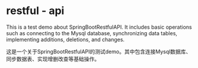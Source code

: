 # restful - api

This is a test demo about SpringBootRestfulAPI. 
It includes basic operations such as connecting to the Mysql database, 
synchronizing data tables, implementing additions, deletions, and changes.

这是一个关于SpringBootRestfulAPI的测试demo。其中包含连接Mysql数据库、同步数据表、实现增删改查等基础操作。
